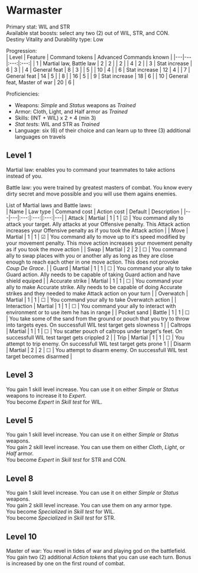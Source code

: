 # Warmaster

Primary stat: WIL and STR  
Available stat boosts: select any two (2) out of WIL, STR, and CON.  
Destiny Vitality and Durability type: Low

Progression:  
| Level | Feature | Command tokens | Advanced Commands known |
|---|---|:---:|:---:|
| 1 | Martial law, Battle law | 2 | 2 |
| 2 |  | 4 | 2 |
| 3 | Stat increase | 6 | 3 |
| 4 | General feat | 8 | 3 |
| 5 |  | 10 | 4 |
| 6 | Stat increase | 12 | 4 |
| 7 | General feat | 14 | 5 |
| 8 |  | 16 | 5 |
| 9 | Stat increase | 18 | 6 |
| 10 | General feat, Master of war | 20 | 6 |

Proficiencies:  
- Weapons: *Simple* and *Status* weapons as *Trained*
- Armor: Cloth, Light, and Half armor as *Trained*
- Skills: (INT + WIL) x 2 + 4 (min 3)
- *Stat test*s: WIL and STR as *Trained*
- Language: six (6) of their choice and can learn up to three (3) additional languages on travels

## Level 1

Martial law: enables you to command your teammates to take actions instead of you.

Battle law: you were trained by greatest masters of combat. You know every dirty secret and move possible and you will use them agains enemies.

List of Martial laws and Battle laws:  
| Name | Law type | Command cost | Action cost | Default | Description |
|---|---|:---:|:---:|:---:|---|
| Attack | Martial | 1 | 1 | &#9745; | You command ally to attack your target. Ally attacks at your Offensive penalty. This Attack action increases your Offensive penalty as if you took the Attack action |
| Move | Martial | 1 | 1 | &#9745; | You command ally to move up to it's speed modified by your movement penalty. This move action increases your movement penalty as if you took the move action |
| Swap | Martial | 2 | 2 | &#9744; | You command ally to swap places with you or another ally as long as they are close enough to reach each other in one move action. This does not provoke *Coup De Grace*. |
| Guard | Martial | 1 | 1 | &#9744; | You command your ally to take Guard action. Ally needs to be capable of taking Guard action and have shield equiped |
| Accurate strike | Martial | 1 | 1 | &#9744; | You command your ally to make Accurate strike. Ally needs to be capable of doing Accurate strikes and they needed to make Attack action on your turn |
| Overwatch | Martial | 1 | 1 | &#9744; | You command your ally to take Overwatch action |
| Interaction | Martial | 1 | 1 | &#9744; | You command your ally to interact with environment or to use item he has in range |
| Pocket sand | Battle | 1 | 1 | &#9744; | You take some of the sand from the ground or pouch that you try to throw into targets eyes. On successfull WIL test target gets slowness 1 |
| Caltrops | Martial | 1 | 1 | &#9744; | You scatter pouch of caltrops under target's feet. On successfull WIL test target gets crippled 2 |
| Trip | Martial | 1 | 1 | &#9744; | You attempt to trip enemy. On successfull WIL test target gets prone 1 |
| Disarm | Martial | 2 | 2 | &#9744; | You attempt to disarm enemy. On successfull WIL test target becomes disarmed |

## Level 3

You gain 1 skill level increase. You can use it on either *Simple* or *Status* weapons to increase it to *Expert*.  
You become *Expert* in *Skill test* for WIL.  

## Level 5

You gain 1 skill level increase. You can use it on either *Simple* or *Status* weapons.  
You gain 2 skill level increase. You can use them on either *Cloth*, *Light*, or *Half* armor.  
You become *Expert* in *Skill test* for STR and CON.  

## Level 8

You gain 1 skill level increase. You can use it on either *Simple* or *Status* weapons.  
You gain 2 skill level increase. You can use them on any armor type.  
You become *Specialized* in *Skill test* for WIL.  
You become *Specialized* in *Skill test* for STR.  

## Level 10

Master of war: You revel in tides of war and playing god on the battlefield. You gain two (2) additional *Action token*s that you can use each turn. Bonus is increased by one on the first round of combat.